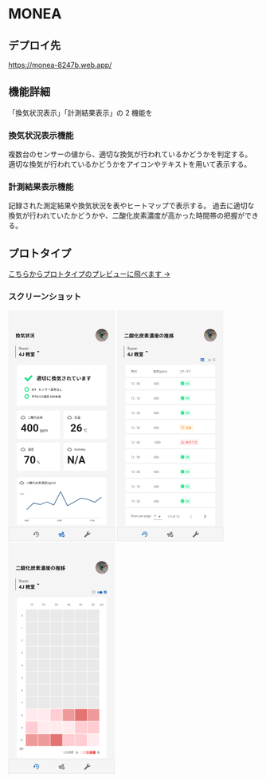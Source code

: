 # MONEA

## デプロイ先

https://monea-8247b.web.app/

## 機能詳細

「換気状況表示」「計測結果表示」の 2 機能を

### 換気状況表示機能

複数台のセンサーの値から、適切な換気が行われているかどうかを判定する。  
適切な換気が行われているかどうかをアイコンやテキストを用いて表示する。

### 計測結果表示機能

記録された測定結果や換気状況を表やヒートマップで表示する。
過去に適切な換気が行われていたかどうかや、二酸化炭素濃度が高かった時間帯の把握ができる。

## プロトタイプ

[こちらからプロトタイプのプレビューに飛べます →](https://xd.adobe.com/view/ce2010f8-0322-4eba-a73f-2e6f13874972-9b73/)

### スクリーンショット

<img src="https://github.com/datt16/MONEA/blob/Images/docs/Images/prototypes/2021-10-03%20(2).png" alt="ホーム画面" style="zoom:50%;"/>

<img src="https://github.com/datt16/MONEA/blob/Images/docs/Images/prototypes/2021-10-03%20(5).png" alt="テーブル表示" style="zoom:50%">

<img src="https://github.com/datt16/MONEA/blob/Images/docs/Images/prototypes/2021-10-03%20(4).png" alt="ヒートマップ表示" style="zoom:50%">
